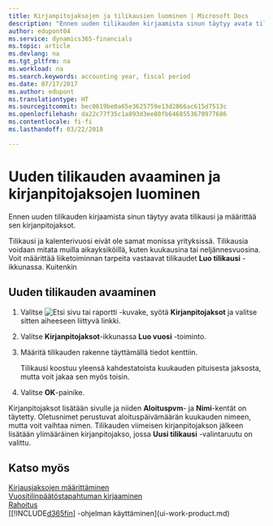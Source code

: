 ```yaml
---
title: Kirjanpitojaksojen ja tilikausien luominen | Microsoft Docs
description: "Ennen uuden tilikauden kirjaamista sinun täytyy avata tilikausi ja määrittää sen kirjanpitojaksot."
author: edupont04
ms.service: dynamics365-financials
ms.topic: article
ms.devlang: na
ms.tgt_pltfrm: na
ms.workload: na
ms.search.keywords: accounting year, fiscal period
ms.date: 07/17/2017
ms.author: edupont
ms.translationtype: HT
ms.sourcegitcommit: bec0619be0a65e3625759e13d2866ac615d7513c
ms.openlocfilehash: da22c77f35c1a893d3ee80fb6468553670977686
ms.contentlocale: fi-fi
ms.lasthandoff: 03/22/2018

---
```

# <a name="open-a-new-fiscal-year-and-create-accounting-periods"></a>Uuden tilikauden avaaminen ja kirjanpitojaksojen luominen
Ennen uuden tilikauden kirjaamista sinun täytyy avata tilikausi ja määrittää sen kirjanpitojaksot.  

Tilikausi ja kalenterivuosi eivät ole samat monissa yrityksissä. Tilikausia voidaan mitata muilla aikayksiköillä, kuten kuukausina tai neljännesvuosina. Voit määrittää liiketoiminnan tarpeita vastaavat tilikaudet **Luo tilikausi** -ikkunassa. Kuitenkin   

## <a name="to-open-a-new-fiscal-year"></a>Uuden tilikauden avaaminen
1. Valitse ![Etsi sivu tai raportti](media/ui-search/search_small.png "Etsi sivu tai raportti -kuvake") -kuvake, syötä **Kirjanpitojaksot** ja valitse sitten aiheeseen liittyvä linkki.
2. Valitse **Kirjanpitojaksot**-ikkunassa **Luo vuosi** -toiminto.
3. Määritä tilikauden rakenne täyttämällä tiedot kenttiin.

    Tilikausi koostuu yleensä kahdestatoista kuukauden pituisesta jaksosta, mutta voit jakaa sen myös toisin.
4. Valitse **OK**-painike.

Kirjanpitojaksot lisätään sivulle ja niiden **Aloituspvm**- ja **Nimi**-kentät on täytetty. Oletusnimet perustuvat aloituspäivämäärän kuukauden nimeen, mutta voit vaihtaa nimen. Tilikauden viimeisen kirjanpitojakson jälkeen lisätään ylimääräinen kirjanpitojakso, jossa **Uusi tilikausi** -valintaruutu on valittu.  


## <a name="see-also"></a>Katso myös
[Kirjausjaksojen määrittäminen](finance-how-specify-posting-periods.md)  
[Vuositilinpäätöstapahtuman kirjaaminen](year-how-post-year-end-close-entry.md)  
[Rahoitus](finance.md)  
[[!INCLUDE[d365fin](includes/d365fin_md.md)] -ohjelman käyttäminen](ui-work-product.md)

